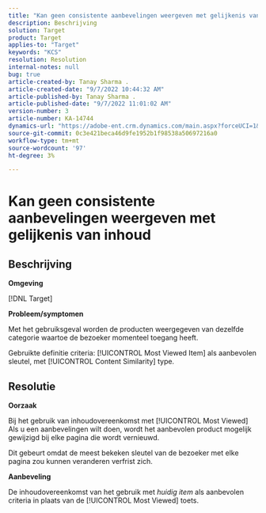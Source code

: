 ```yaml
---
title: "Kan geen consistente aanbevelingen weergeven met gelijkenis van inhoud"
description: Beschrijving
solution: Target
product: Target
applies-to: "Target"
keywords: "KCS"
resolution: Resolution
internal-notes: null
bug: true
article-created-by: Tanay Sharma .
article-created-date: "9/7/2022 10:44:32 AM"
article-published-by: Tanay Sharma .
article-published-date: "9/7/2022 11:01:02 AM"
version-number: 3
article-number: KA-14744
dynamics-url: "https://adobe-ent.crm.dynamics.com/main.aspx?forceUCI=1&pagetype=entityrecord&etn=knowledgearticle&id=d1bc1008-9a2e-ed11-9db1-002248086735"
source-git-commit: 0c3e421beca46d9fe1952b1f98538a50697216a0
workflow-type: tm+mt
source-wordcount: '97'
ht-degree: 3%

---
```


# Kan geen consistente aanbevelingen weergeven met gelijkenis van inhoud

## Beschrijving


<b>Omgeving</b>

[!DNL Target]



<b>Probleem/symptomen</b>

Met het gebruiksgeval worden de producten weergegeven van dezelfde categorie waartoe de bezoeker momenteel toegang heeft.

Gebruikte definitie criteria: [!UICONTROL Most Viewed Item] als aanbevolen sleutel, met [!UICONTROL Content Similarity] type.


## Resolutie


<b>Oorzaak</b>

Bij het gebruik van inhoudovereenkomst met [!UICONTROL Most Viewed] Als u een aanbevelingen wilt doen, wordt het aanbevolen product mogelijk gewijzigd bij elke pagina die wordt vernieuwd.

Dit gebeurt omdat de meest bekeken sleutel van de bezoeker met elke pagina zou kunnen veranderen verfrist zich.



<b>Aanbeveling</b>

De inhoudovereenkomst van het gebruik met *huidig item* als aanbevolen criteria in plaats van de [!UICONTROL Most Viewed] toets.
